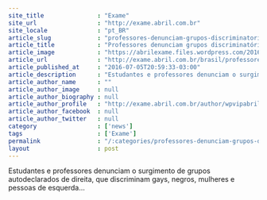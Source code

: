 ```yaml
---
site_title               : "Exame"
site_url                 : "http://exame.abril.com.br"
site_locale              : "pt_BR"
article_slug             : "professores-denunciam-grupos-discriminatorios-na-ufrj"
article_title            : "Professores denunciam grupos discriminatórios na UFRJ"
article_image            : "https://abrilexame.files.wordpress.com/2016/09/size_960_16_9_ufrj60011.jpg?quality=70&strip=all&w=960"
article_url              : "http://exame.abril.com.br/brasil/professores-denunciam-grupos-discriminatorios-na-ufrj/"
article_published_at     : "2016-07-05T20:59:33-03:00"
article_description      : "Estudantes e professores denunciam o surgimento de grupos autodeclarados de direita, que discriminam gays, negros, mulheres e pessoas de esquerda..."
article_author_name      : ""
article_author_image     : null
article_author_biography : null
article_author_profile   : "http://exame.abril.com.br/author/wpvipabril/"
article_author_facebook  : null
article_author_twitter   : null
category                 : ['news']
tags                     : ['Exame']
permalink                : "/:categories/professores-denunciam-grupos-discriminatorios-na-ufrj/"
layout                   : post
---
```


Estudantes e professores denunciam o surgimento de grupos autodeclarados de direita, que discriminam gays, negros, mulheres e pessoas de esquerda...
